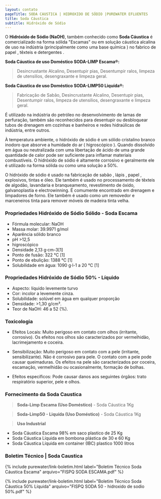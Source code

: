 ```yaml
---
layout: contato
pageTitle: SODA CAUSTICA | HIDROXIDO DE SÓDIO |PUREWATER EFLUENTES
title: Soda Cáustica
subtitle: Hidróxido de Sódio 
---
```


O **Hidróxido de Sódio (NaOH)**, também conhecido como **Soda Cáustica** é comercializado na forma sólida "Escamas" ou em solução cáustica alcalina de uso na indústria (principalmente como uma base química ) no fabrico de papel , têxteis e detergentes . 

**Soda Cáustica de uso Doméstico SODA-LIMP Escama®:** 
>Desincrustante Alcalino, Desentupir pias, Desentumpir ralos, limpeza de utensilios, desengraxante e limpeza geral.

**Soda Cáustica de uso Doméstico SODA-LIMP50 Liquída®:** 
>Fabricação de Sabão, Desincrustante Alcalino, Desentupir pias, Desentumpir ralos, limpeza de utensilios, desengraxante e limpeza geral.

É utilizado na indústria do petróleo no desenvolvimento de lamas de perfuração, também são reconhecidos para desentupir ou desbloquear tubos de drenagem em cozinhas e banheiros e redes hidraúlicas de indústria, entre outros.

À temperatura ambiente, o hidróxido de sódio é um sólido cristalino branco inodoro que absorve a humidade do ar ( higroscópico ). 
Quando dissolvido em água ou neutralizada com uma libertação de ácido de uma grande quantidade de calor pode ser suficiente para inflamar materiais combustíveis. O hidróxido de sódio é altamente corrosivo e geralmente ele é utilizado na forma sólida ou como uma solução a 50%.

O hidróxido de sódio é usado na fabricação de sabão , lápis , papel , explosivos, tintas e óleo. Ele também é usado no processamento de têxteis de algodão, lavandaria e branqueamento, revestimento de óxido, galvanoplastia e electrowinning. É comumente encontrado em drenagem e limpadores de forno. Ele também é usado como um removedor e marceneiros tinta para remover móveis de madeira tinta velha.

### **Propriedades Hidróxido de Sódio Sólido - Soda Escama**

- Fórmula molecular: NaOH
- Massa molar: 39.9971 g/mol
- Aparência	sólido branco
- pH >12,5
- higroscópico
- Densidade	2,13 g·cm-3[1]
- Ponto de fusão: 322 °C [1]
- Ponto de ebulição: 1388 °C [1]
- Solubilidade em água: 1090 g·l-1 a 20 °C  [1]

### **Propriedades Hidróxido de Sódio 50% - Líquido**

- Aspecto: líquido levemente turvo
- Cor: incolor a levemente cinza.
- Solubilidade: solúvel em água em qualquer proporção
- Densidade: >1,30 g/cm³.
- Teor de NaOH: 46 a 52 (%).

### **Toxicologia**

- Efeitos Locais: Muito perigoso em contato com olhos (irritante, corrosivo). Os efeitos nos olhos são caracterizados por vermelhidão, lacrimejamento e coceira.

- Sensibilização: Muito perigoso em contato com a pele (irritante, sensibilizante). Não é corrosivo para pele. O contato com a pele pode causar queimaduras. Os efeitos na pele são caracterizados por coceira, escamação, vermelhidão ou ocasionalmente, formação de bolhas.

- Efeitos específicos: Pode causar danos aos seguintes órgãos: trato respiratório superior, pele e olhos.

### **Fornecimento da Soda Caustica**


>**Soda-Limp Escama (Uso Doméstico)** - Soda Cáustica 1Kg 

>**Soda-Limp50 - Liquída (Uso Doméstico)** - Soda Cáustica 1Kg  

>**Uso Industrial**
- Soda Cáustica Escama 98% em saco plastico de 25 Kg
- Soda Cáustica Líquida em bombona plástica de 30 e 60 Kg
- Soda Cáustica Líquida em container (IBC) plastico 1000 litros 
>
>

### **Boletim Técnico | Soda Caustica**

{% include purewater/link-boletim.html label="Boletim Técnico Soda Cáustica Escama" arquivo="FISPQ SODA ESCAMA.pdf" %}

{% include purewater/link-boletim.html label="Boletim Técnico Soda Cáustica 50% Líquida" arquivo="FISPQ SODA 50 - hidroxido de sodio 50%.pdf" %}




